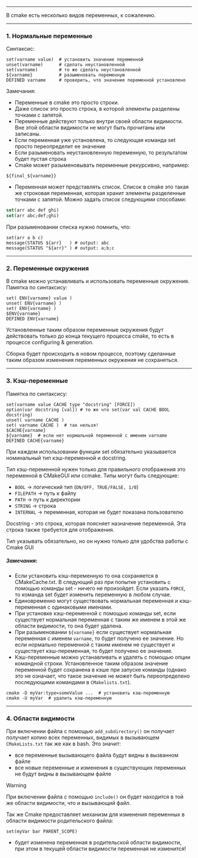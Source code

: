 ___
В cmake есть несколько видов переменных, к сожалению.
___
### 1. Нормальные переменные

Синтаксис:
```
set(varname value)  # установить значение переменной
unset(varname)      # сделать неустановленной
set(varname)        # то же сделать неустановленной
${varname}          # разыменовать переменную
DEFINED varname     # проверить, что значение переменной установлено
```
Замечания:
- Переменные в cmake это просто строки.
- Даже список это просто строка, в которой элементы разделены точками с запятой.
- Переменные действуют только внутри своей области видимости. Вне этой области видимости не могут быть прочитаны или записаны.
- Если переменная уже установлена, то следующая команда set просто переопределит ее значение
- Если разыменовать неустановленную переменную, то результатом будет пустая строка
- Cmake может разыменовывать переменные рекурсивно, например:
```
${final_${varname}}
```
- Переменная может представлять список. Список в cmake это такая же строковая переменная, которая хранит элементы разделенные точками с запятой. Можно задать список следующими способами:
```cmake
set(arr abc def ghi)
set(arr abc;def;ghi)
```

При разыменовании списка нужно помнить, что:
```
set(arr a b c)
message(STATUS ${arr}   ) # output: abc
message(STATUS "${arr}" ) # output: a;b;c
```
___
### 2. Переменные окружения

В cmake можно устанавливать и использовать переменные окружения.
Памятка по синтаксису:
```
set( ENV{varname} value )
unset( ENV{varname} )
set( ENV{varname} )
$ENV{varname}
DEFINED ENV{varname}
```
Установленные таким образом переменные окружения будут действовать только до конца текущего процесса cmake, то есть в процессе configuring & generation.

Сборка будет происходить в новом процессе, поэтому сделанные таким образом изменения переменных окружения не сохраняться.
___
### 3. Кэш-переменные

Памятка по синтаксису:
```
set(varname value CACHE type "docstring" [FORCE])
option(var docstring [val]) # то же что set(var val CACHE BOOL docstring)
unset( varname CACHE )
set( varname CACHE )  # так нельзя!
$CACHE{varname}
${varname}  # если нет нормальной переменной с именем varname
DEFINED CACHE{varname}
```

При каждом использовании функции set обязательно указывается номинальный тип кэш-переменной и docstring.

Тип кэш-переменной нужен только для правильного отображения это переменной в CMakeGUI или ccmake. Типы могут быть следующие:
- `BOOL` -> логический тип (`ON/OFF, TRUE/FALSE, 1/0`)
- `FILEPATH` -> путь к файлу
- `PATH` -> путь к директории
- `STRING` -> строка
- `INTERNAL` -> переменная, которая не будет показана пользователю

Docstring - это строка, которая поясняет назначение переменной. Эта строка также требуется для отображения.

Тип указывать обязательно, но он нужно только для удобства работы с Cmake GUI
##### Замечания:
- Если установить кэш-переменную то она сохраняется в CMakeCache.txt. В следующий раз при попытке установить с помощью команды set - ничего не произойдет. Если указать `FORCE`, то команда set будет изменить переменную в любом случае.
- Единовременно могут существовать нормальная переменная и кэш-переменная с одинаковыми именами.
- При установке кэш-переменной с помощью команды set, если существует нормальная переменная с таким же именем в этой же области видимости, то она будет удалена.
- При разыменовании `${varname}` если существует нормальная переменная с именем `varname`, то будет получено ее значение. Но если нормально переменной с таким именем не существует и существует кэш-переменная, то будет получено ее значение.
- Кэш-переменные можно устанавливать и удалять с помощью опции командной строки. Установленное таким образом значение переменной будет сохранена в кэше при запуске команды (однако это не означает, что такое значение не может быть переопределено последующими командами в `CMakelists.txt`).
```
cmake -D myVar:type=someValue ...  # установить кэш-переменную
cmake -U myVar  # удалить кэш-переменную
```

___
### 4. Области видимости

При включении файла с помощью `add_subdirectory()` он получает получает копию всех переменных, видимых в вызывающем `CMakeLists.txt` так же как в bash. Это значит:
- все переменные вызывающего файла будут видны в вызванном файле
- все новые переменные и изменения в существующих переменных не будут видны в вызывающем файле

>[!warning]
>При включении файла с помощью `include()` он будет находится в той же области видимости, что и вызывающий файл.

Так же Cmake предоставляет механизм для изменения переменных в области видимости родительского файла:
```
set(myVar bar PARENT_SCOPE)
```
- будет изменена переменная в родительской области видимости, при этом в текущей области видимости переменная не изменится!


